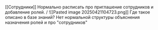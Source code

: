 [[Сотрудники]]
Нормально расписать про приглашение сотрудников и добавление ролей. /
![[Pasted image 20250421104723.png]]
Где такое описано в базе знаний? 
Нет нормальной структуры объяснения назначения ролей и про "сотрудников" 